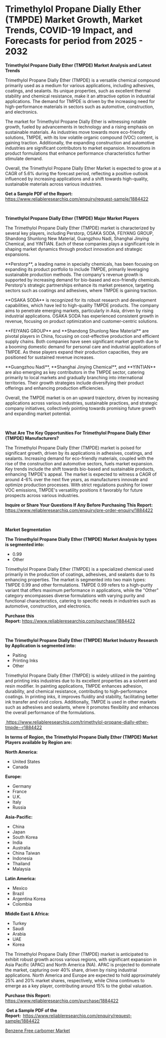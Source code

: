 <p><h1>Trimethylol Propane Dially Ether (TMPDE) Market Growth, Market Trends, COVID-19 Impact, and Forecasts for period from 2025 - 2032</h1></p><p><strong>Trimethylol Propane Dially Ether (TMPDE) Market Analysis and Latest Trends</strong></p>
<p><p>Trimethylol Propane Dially Ether (TMPDE) is a versatile chemical compound primarily used as a medium for various applications, including adhesives, coatings, and sealants. Its unique properties, such as excellent thermal stability and chemical resistance, make it an attractive option in industrial applications. The demand for TMPDE is driven by the increasing need for high-performance materials in sectors such as automotive, construction, and electronics.</p><p>The market for Trimethylol Propane Dially Ether is witnessing notable growth, fueled by advancements in technology and a rising emphasis on sustainable materials. As industries move towards more eco-friendly solutions, TMPDE, with its low volatile organic compound (VOC) content, is gaining traction. Additionally, the expanding construction and automotive industries are significant contributors to market expansion. Innovations in product formulations that enhance performance characteristics further stimulate demand.</p><p>Overall, the Trimethylol Propane Dially Ether Market is expected to grow at a CAGR of 5.6% during the forecast period, reflecting a positive outlook influenced by increasing applications and a shift towards high-quality, sustainable materials across various industries.</p></p>
<p><strong>Get a Sample PDF of the Report:&nbsp;</strong> <a href="https://www.reliableresearchiq.com/enquiry/request-sample/1884422?utm_campaign=3453&utm_medium=2&utm_source=Github&utm_content=ia&utm_term=03042025&utm_id=trimethylol-propane-dially-ether-tmpde">https://www.reliableresearchiq.com/enquiry/request-sample/1884422</a></p>
<p>&nbsp;</p>
<p><strong>Trimethylol Propane Dially Ether (TMPDE) Major Market Players</strong></p>
<p><p>The Trimethylol Propane Dially Ether (TMPDE) market is characterized by several key players, including Perstorp, OSAKA SODA, FEIYANG GROUP, Shandong Shunlong New Material, Guangzhou Nadi, Shanghai Jinying Chemical, and YINTIAN. Each of these companies plays a significant role in shaping market dynamics through product innovation and strategic expansions.</p><p>**Perstorp**, a leading name in specialty chemicals, has been focusing on expanding its product portfolio to include TMPDE, primarily leveraging sustainable production methods. The company's revenue growth is supported by increasing demand for bio-based and eco-friendly chemicals. Perstorp's strategic partnerships enhance its market presence, targeting sectors such as coatings and adhesives, where TMPDE is gaining traction.</p><p>**OSAKA SODA** is recognized for its robust research and development capabilities, which have led to high-quality TMPDE products. The company aims to penetrate emerging markets, particularly in Asia, driven by rising industrial applications. OSAKA SODA has experienced consistent growth in revenue, focusing on product optimization and customer-centric solutions.</p><p>**FEIYANG GROUP** and **Shandong Shunlong New Material** are pivotal players in China, focusing on cost-effective production and efficient supply chains. Both companies have seen significant market growth due to a booming domestic demand for personal care and industrial applications of TMPDE. As these players expand their production capacities, they are positioned for sustained revenue increases.</p><p>**Guangzhou Nadi**, **Shanghai Jinying Chemical**, and **YINTIAN** are also emerging as key contributors in the TMPDE sector, catering primarily to local markets and gradually branching into international territories. Their growth strategies include diversifying their product offerings and enhancing production efficiencies.</p><p>Overall, the TMPDE market is on an upward trajectory, driven by increasing applications across various industries, sustainable practices, and strategic company initiatives, collectively pointing towards promising future growth and expanding market potential.</p></p>
<p>&nbsp;</p>
<p><strong>What Are The Key Opportunities For Trimethylol Propane Dially Ether (TMPDE) Manufacturers?</strong></p>
<p><p>The Trimethylol Propane Dially Ether (TMPDE) market is poised for significant growth, driven by its applications in adhesives, coatings, and sealants. Increasing demand for eco-friendly materials, coupled with the rise of the construction and automotive sectors, fuels market expansion. Key trends include the shift towards bio-based and sustainable products, enhancing TMPDE's appeal. The market is expected to witness a CAGR of around 4-6% over the next five years, as manufacturers innovate and optimize production processes. With strict regulations pushing for lower VOC emissions, TMPDE's versatility positions it favorably for future prospects across various industries.</p></p>
<p><strong>Inquire or Share Your Questions If Any Before Purchasing This Report:</strong> <a href="https://www.reliableresearchiq.com/enquiry/pre-order-enquiry/1884422?utm_campaign=3453&utm_medium=2&utm_source=Github&utm_content=ia&utm_term=03042025&utm_id=trimethylol-propane-dially-ether-tmpde">https://www.reliableresearchiq.com/enquiry/pre-order-enquiry/1884422</a></p>
<p>&nbsp;</p>
<p><strong>Market Segmentation</strong></p>
<p><strong>The Trimethylol Propane Dially Ether (TMPDE) Market Analysis by types is segmented into:</strong></p>
<p><ul><li>0.99</li><li>Other</li></ul></p>
<p><p>Trimethylol Propane Dially Ether (TMPDE) is a specialized chemical used primarily in the production of coatings, adhesives, and sealants due to its enhancing properties. The market is segmented into two main types: TMPDE 0.99 and other formulations. TMPDE 0.99 refers to a high-purity variant that offers maximum performance in applications, while the "Other" category encompasses diverse formulations with varying purity and functional characteristics, catering to specific needs in industries such as automotive, construction, and electronics.</p></p>
<p><strong>Purchase this Report:&nbsp;</strong><a href="https://www.reliableresearchiq.com/purchase/1884422?utm_campaign=3453&utm_medium=2&utm_source=Github&utm_content=ia&utm_term=03042025&utm_id=trimethylol-propane-dially-ether-tmpde">https://www.reliableresearchiq.com/purchase/1884422</a></p>
<p>&nbsp;</p>
<p><strong>The Trimethylol Propane Dially Ether (TMPDE) Market Industry Research by Application is segmented into:</strong></p>
<p><ul><li>Paiting</li><li>Printing Inks</li><li>Other</li></ul></p>
<p><p>Trimethylol Propane Dially Ether (TMPDE) is widely utilized in the painting and printing inks industries due to its excellent properties as a solvent and resin modifier. In painting applications, TMPDE enhances adhesion, durability, and chemical resistance, contributing to high-performance coatings. In printing inks, it improves fluidity and stability, facilitating better ink transfer and vivid colors. Additionally, TMPDE is used in other markets such as adhesives and sealants, where it promotes flexibility and enhances the overall performance of the formulations.</p></p>
<p><a href="https://www.reliableresearchiq.com/trimethylol-propane-dially-ether-tmpde--r1884422?utm_campaign=3453&utm_medium=2&utm_source=Github&utm_content=ia&utm_term=03042025&utm_id=trimethylol-propane-dially-ether-tmpde">&nbsp;https://www.reliableresearchiq.com/trimethylol-propane-dially-ether-tmpde--r1884422</a></p>
<p><strong>In terms of Region, the Trimethylol Propane Dially Ether (TMPDE) Market Players available by Region are:</strong></p>
<p>
    <p> <strong> North America: </strong>
        <ul>
            <li>United States</li>
            <li>Canada</li>
        </ul>
        </p> 
    <p> <strong> Europe: </strong>
        <ul>
            <li>Germany</li>
            <li>France</li>
            <li>U.K.</li>
            <li>Italy</li>
            <li>Russia</li>
        </ul>
        </p> 
    <p> <strong> Asia-Pacific: </strong>
        <ul>
            <li>China</li>
            <li>Japan</li>
            <li>South Korea</li>
            <li>India</li>
            <li>Australia</li>
            <li>China Taiwan</li>
            <li>Indonesia</li>
            <li>Thailand</li>
            <li>Malaysia</li>
        </ul>
        </p> 
    <p> <strong> Latin America: </strong>
        <ul>
            <li>Mexico</li>
            <li>Brazil</li>
            <li>Argentina Korea</li>
            <li>Colombia</li>
        </ul>
        </p> 
    <p> <strong> Middle East & Africa: </strong>
        <ul>
            <li>Turkey</li>
            <li>Saudi</li>
            <li>Arabia</li>
            <li>UAE</li>
            <li>Korea</li>
        </ul>
    </p>
    </p>
<p><p>The Trimethylol Propane Dially Ether (TMPDE) market is anticipated to exhibit robust growth across various regions, with significant expansion in Asia Pacific (APAC) and North America (NA). APAC is projected to dominate the market, capturing over 40% share, driven by rising industrial applications. North America and Europe are expected to hold approximately 25% and 20% market shares, respectively, while China continues to emerge as a key player, contributing around 15% to the global valuation.</p></p>
<p><strong>Purchase this Report: </strong><a href="https://www.reliableresearchiq.com/purchase/1884422?utm_campaign=3453&utm_medium=2&utm_source=Github&utm_content=ia&utm_term=03042025&utm_id=trimethylol-propane-dially-ether-tmpde">https://www.reliableresearchiq.com/purchase/1884422</a></p>
<p>&nbsp;<strong>Get a Sample PDF of the Report:&nbsp;&nbsp;</strong><a href="https://www.reliableresearchiq.com/enquiry/request-sample/1884422?utm_campaign=3453&utm_medium=2&utm_source=Github&utm_content=ia&utm_term=03042025&utm_id=trimethylol-propane-dially-ether-tmpde">https://www.reliableresearchiq.com/enquiry/request-sample/1884422</a></p>
<p><strong></strong></p>
<p><p><a href="https://github.com/spoorsusama/Market-Research-Report-List-1/blob/main/benzene-free-carbomer-market.md?utm_campaign=3453&utm_medium=2&utm_source=Github&utm_content=ia&utm_term=03042025&utm_id=trimethylol-propane-dially-ether-tmpde">Benzene Free carbomer Market</a></p></p>